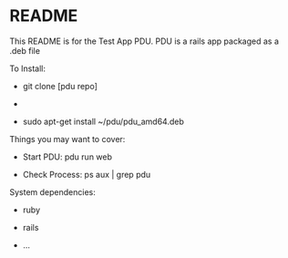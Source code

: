 # README

This README is for the Test App PDU. 
PDU is a rails app packaged as a .deb file


To Install: 
* git clone [pdu repo]

* 

* sudo apt-get install ~/pdu/pdu_amd64.deb


Things you may want to cover:

* Start PDU: pdu run web

* Check Process: ps aux | grep pdu


System dependencies:

* ruby

* rails

* ...
